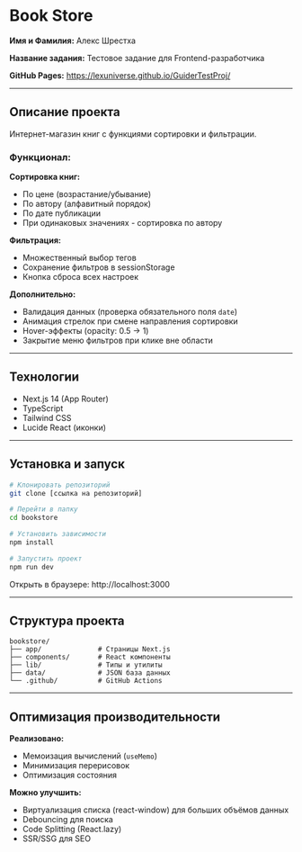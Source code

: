 # Book Store

**Имя и Фамилия:** Алекс Шрестха

**Название задания:** Тестовое задание для Frontend-разработчика

**GitHub Pages:** https://lexuniverse.github.io/GuiderTestProj/

---

## Описание проекта

Интернет-магазин книг с функциями сортировки и фильтрации.

### Функционал:

 **Сортировка книг:**
- По цене (возрастание/убывание)
- По автору (алфавитный порядок)
- По дате публикации
- При одинаковых значениях - сортировка по автору

 **Фильтрация:**
- Множественный выбор тегов
- Сохранение фильтров в sessionStorage
- Кнопка сброса всех настроек

 **Дополнительно:**
- Валидация данных (проверка обязательного поля `date`)
- Анимация стрелок при смене направления сортировки
- Hover-эффекты (opacity: 0.5 → 1)
- Закрытие меню фильтров при клике вне области

---

## Технологии

- Next.js 14 (App Router)
- TypeScript
- Tailwind CSS
- Lucide React (иконки)

---

## Установка и запуск

```bash
# Клонировать репозиторий
git clone [ссылка на репозиторий]

# Перейти в папку
cd bookstore

# Установить зависимости
npm install

# Запустить проект
npm run dev
```

Открыть в браузере: http://localhost:3000

---

## Структура проекта

```
bookstore/
├── app/              # Страницы Next.js
├── components/       # React компоненты
├── lib/              # Типы и утилиты
├── data/             # JSON база данных
└── .github/          # GitHub Actions
```

---

## Оптимизация производительности

**Реализовано:**
- Мемоизация вычислений (`useMemo`)
- Минимизация перерисовок
- Оптимизация состояния

**Можно улучшить:**
- Виртуализация списка (react-window) для больших объёмов данных
- Debouncing для поиска
- Code Splitting (React.lazy)
- SSR/SSG для SEO
